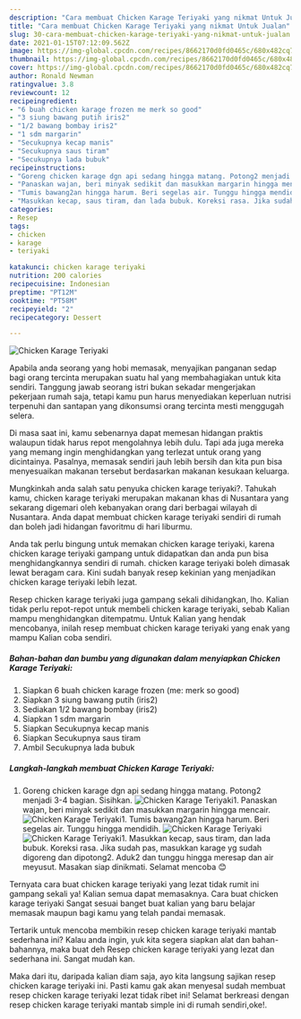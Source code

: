 ```yaml
---
description: "Cara membuat Chicken Karage Teriyaki yang nikmat Untuk Jualan"
title: "Cara membuat Chicken Karage Teriyaki yang nikmat Untuk Jualan"
slug: 30-cara-membuat-chicken-karage-teriyaki-yang-nikmat-untuk-jualan
date: 2021-01-15T07:12:09.562Z
image: https://img-global.cpcdn.com/recipes/8662170d0fd0465c/680x482cq70/chicken-karage-teriyaki-foto-resep-utama.jpg
thumbnail: https://img-global.cpcdn.com/recipes/8662170d0fd0465c/680x482cq70/chicken-karage-teriyaki-foto-resep-utama.jpg
cover: https://img-global.cpcdn.com/recipes/8662170d0fd0465c/680x482cq70/chicken-karage-teriyaki-foto-resep-utama.jpg
author: Ronald Newman
ratingvalue: 3.8
reviewcount: 12
recipeingredient:
- "6 buah chicken karage frozen me merk so good"
- "3 siung bawang putih iris2"
- "1/2 bawang bombay iris2"
- "1 sdm margarin"
- "Secukupnya kecap manis"
- "Secukupnya saus tiram"
- "Secukupnya lada bubuk"
recipeinstructions:
- "Goreng chicken karage dgn api sedang hingga matang. Potong2 menjadi 3-4 bagian. Sisihkan."
- "Panaskan wajan, beri minyak sedikit dan masukkan margarin hingga mencair."
- "Tumis bawang2an hingga harum. Beri segelas air. Tunggu hingga mendidih."
- "Masukkan kecap, saus tiram, dan lada bubuk. Koreksi rasa. Jika sudah pas, masukkan karage yg sudah digoreng dan dipotong2. Aduk2 dan tunggu hingga meresap dan air meyusut. Masakan siap dinikmati. Selamat mencoba 😊"
categories:
- Resep
tags:
- chicken
- karage
- teriyaki

katakunci: chicken karage teriyaki 
nutrition: 200 calories
recipecuisine: Indonesian
preptime: "PT12M"
cooktime: "PT58M"
recipeyield: "2"
recipecategory: Dessert

---
```



![Chicken Karage Teriyaki](https://img-global.cpcdn.com/recipes/8662170d0fd0465c/680x482cq70/chicken-karage-teriyaki-foto-resep-utama.jpg)

Apabila anda seorang yang hobi memasak, menyajikan panganan sedap bagi orang tercinta merupakan suatu hal yang membahagiakan untuk kita sendiri. Tanggung jawab seorang istri bukan sekadar mengerjakan pekerjaan rumah saja, tetapi kamu pun harus menyediakan keperluan nutrisi terpenuhi dan santapan yang dikonsumsi orang tercinta mesti menggugah selera.

Di masa  saat ini, kamu sebenarnya dapat memesan hidangan praktis walaupun tidak harus repot mengolahnya lebih dulu. Tapi ada juga mereka yang memang ingin menghidangkan yang terlezat untuk orang yang dicintainya. Pasalnya, memasak sendiri jauh lebih bersih dan kita pun bisa menyesuaikan makanan tersebut berdasarkan makanan kesukaan keluarga. 



Mungkinkah anda salah satu penyuka chicken karage teriyaki?. Tahukah kamu, chicken karage teriyaki merupakan makanan khas di Nusantara yang sekarang digemari oleh kebanyakan orang dari berbagai wilayah di Nusantara. Anda dapat membuat chicken karage teriyaki sendiri di rumah dan boleh jadi hidangan favoritmu di hari liburmu.

Anda tak perlu bingung untuk memakan chicken karage teriyaki, karena chicken karage teriyaki gampang untuk didapatkan dan anda pun bisa menghidangkannya sendiri di rumah. chicken karage teriyaki boleh dimasak lewat beragam cara. Kini sudah banyak resep kekinian yang menjadikan chicken karage teriyaki lebih lezat.

Resep chicken karage teriyaki juga gampang sekali dihidangkan, lho. Kalian tidak perlu repot-repot untuk membeli chicken karage teriyaki, sebab Kalian mampu menghidangkan ditempatmu. Untuk Kalian yang hendak mencobanya, inilah resep membuat chicken karage teriyaki yang enak yang mampu Kalian coba sendiri.

<!--inarticleads1-->

##### Bahan-bahan dan bumbu yang digunakan dalam menyiapkan Chicken Karage Teriyaki:

1. Siapkan 6 buah chicken karage frozen (me: merk so good)
1. Siapkan 3 siung bawang putih (iris2)
1. Sediakan 1/2 bawang bombay (iris2)
1. Siapkan 1 sdm margarin
1. Siapkan Secukupnya kecap manis
1. Siapkan Secukupnya saus tiram
1. Ambil Secukupnya lada bubuk




<!--inarticleads2-->

##### Langkah-langkah membuat Chicken Karage Teriyaki:

1. Goreng chicken karage dgn api sedang hingga matang. Potong2 menjadi 3-4 bagian. Sisihkan.
<img src="https://img-global.cpcdn.com/steps/f8d0365e28af829a/160x128cq70/chicken-karage-teriyaki-langkah-memasak-1-foto.jpg" alt="Chicken Karage Teriyaki">1. Panaskan wajan, beri minyak sedikit dan masukkan margarin hingga mencair.
<img src="https://img-global.cpcdn.com/steps/d4c05f90b8f6f636/160x128cq70/chicken-karage-teriyaki-langkah-memasak-2-foto.jpg" alt="Chicken Karage Teriyaki">1. Tumis bawang2an hingga harum. Beri segelas air. Tunggu hingga mendidih.
<img src="https://img-global.cpcdn.com/steps/b543968c0546c383/160x128cq70/chicken-karage-teriyaki-langkah-memasak-3-foto.jpg" alt="Chicken Karage Teriyaki"><img src="https://img-global.cpcdn.com/steps/485e10dc2348d705/160x128cq70/chicken-karage-teriyaki-langkah-memasak-3-foto.jpg" alt="Chicken Karage Teriyaki">1. Masukkan kecap, saus tiram, dan lada bubuk. Koreksi rasa. Jika sudah pas, masukkan karage yg sudah digoreng dan dipotong2. Aduk2 dan tunggu hingga meresap dan air meyusut. Masakan siap dinikmati. Selamat mencoba 😊




Ternyata cara buat chicken karage teriyaki yang lezat tidak rumit ini gampang sekali ya! Kalian semua dapat memasaknya. Cara buat chicken karage teriyaki Sangat sesuai banget buat kalian yang baru belajar memasak maupun bagi kamu yang telah pandai memasak.

Tertarik untuk mencoba membikin resep chicken karage teriyaki mantab sederhana ini? Kalau anda ingin, yuk kita segera siapkan alat dan bahan-bahannya, maka buat deh Resep chicken karage teriyaki yang lezat dan sederhana ini. Sangat mudah kan. 

Maka dari itu, daripada kalian diam saja, ayo kita langsung sajikan resep chicken karage teriyaki ini. Pasti kamu gak akan menyesal sudah membuat resep chicken karage teriyaki lezat tidak ribet ini! Selamat berkreasi dengan resep chicken karage teriyaki mantab simple ini di rumah sendiri,oke!.

